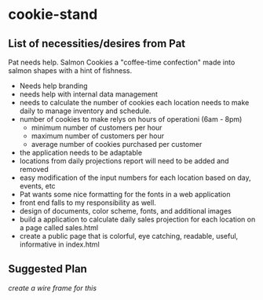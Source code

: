 # cookie-stand
## List of necessities/desires from Pat

Pat needs help. 
Salmon Cookies a "coffee-time confection" made into salmon shapes with a hint of fishness.
* Needs help branding
* needs help with internal data management
* needs to calculate the number of cookies each location needs to make daily to manage inventory and schedule.
* number of cookies to make relys on hours of operationi (6am - 8pm)
  * minimum number of customers per hour
  * maximum number of customers per hour
  * average number of cookies purchased per customer
* the application needs to be adaptable
* locations from daily projections report will need to be added and removed
* easy modification of the input numbers for each location based on day, events, etc
* Pat wants some nice formatting for the fonts in a web application
* front end falls to my responsibility as well.
* design of documents, color scheme, fonts, and additional images
* build a application to calculate daily sales projection for each location on a page called sales.html
* create a public page that is colorful, eye catching, readable, useful, informative in index.html

## Suggested Plan
*create a wire frame for this*



